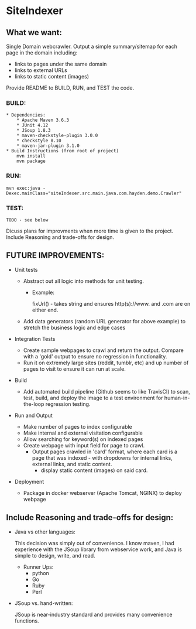 # SiteIndexer

## What we want:

Single Domain webcrawler.
Output a simple summary/sitemap for each page in the domain including:
* links to pages under the same domain
* links to external URLs
* links to static content (images)

Provide README to BUILD, RUN, and TEST the code.

### BUILD:
    * Dependencies:
        * Apache Maven 3.6.3
        * JUnit 4.12
        * JSoup 1.8.3
        * maven-checkstyle-plugin 3.0.0
        * checkstyle 8.10
        * maven-jar-plugin 3.1.0
    * Build Instructions (from root of project)
        mvn install
        mvn package

### RUN:

    mvn exec:java -Dexec.mainClass="siteIndexer.src.main.java.com.hayden.demo.Crawler"

### TEST:

    TODO - see below


Dicuss plans for improvments when more time is given to the project.
Include Reasoning and trade-offs for design.

## FUTURE IMPROVEMENTS:

* Unit tests
    * Abstract out all logic into methods for unit testing.
        * Example:

            fixUrl() - takes string and ensures http(s)://www. and .com are on either end.

    * Add data generators (random URL generator for above example) to stretch the business logic and edge cases
* Integration Tests
    * Create sample webpages to crawl and return the output. Compare with a 'gold' output to ensure no regression in functionality.
    * Run it on extremely large sites (reddit, tumblr, etc) and up number of pages to visit to ensure it can run at scale.

* Build
    * Add automated build pipeline (Github seems to like TravisCI) to scan, test, build, and deploy the image to a test environment for human-in-the-loop regression testing.

* Run and Output
    * Make number of pages to index configurable
    * Make internal and external visitation configurable
    * Allow searching for keyword(s) on indexed pages
    * Create webpage with input field for page to crawl.
        * Output pages crawled in 'card' format, where each card is a page that was indexed - with dropdowns for internal links, external links, and static content.
            * display static content (images) on said card.

* Deployment
    * Package in docker webserver (Apache Tomcat, NGINX) to deploy webpage


## Include Reasoning and trade-offs for design:

* Java vs other languages:

    This decision was simply out of convenience. I know maven, I had experience with the JSoup library from webservice work, and Java is simple to design, write, and read.

    * Runner Ups:
        * python
        * Go
        * Ruby
        * Perl

* JSoup vs. hand-written:

    JSoup is near-industry standard and provides many convenience functions.
